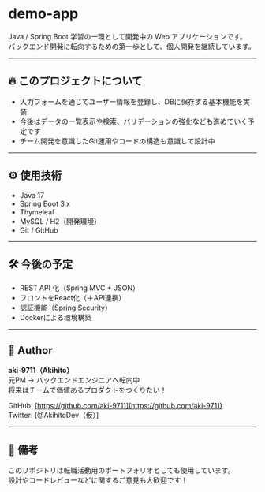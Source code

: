# demo-app

Java / Spring Boot 学習の一環として開発中の Web アプリケーションです。  
バックエンド開発に転向するための第一歩として、個人開発を継続しています。

---

## 🔥 このプロジェクトについて

- 入力フォームを通じてユーザー情報を登録し、DBに保存する基本機能を実装
- 今後はデータの一覧表示や検索、バリデーションの強化なども進めていく予定です
- チーム開発を意識したGit運用やコードの構造も意識して設計中

---

## ⚙️ 使用技術

- Java 17
- Spring Boot 3.x
- Thymeleaf
- MySQL / H2（開発環境）
- Git / GitHub

---

## 🛠 今後の予定

- REST API 化（Spring MVC + JSON）
- フロントをReact化（＋API連携）
- 認証機能（Spring Security）
- Dockerによる環境構築

---

## 👤 Author

**aki-9711（Akihito）**  
元PM → バックエンドエンジニアへ転向中  
将来はチームで価値あるプロダクトをつくりたい！

GitHub: [https://github.com/aki-9711](https://github.com/aki-9711)  
Twitter: [@AkihitoDev（仮）]

---

## 📎 備考

このリポジトリは転職活動用のポートフォリオとしても使用しています。  
設計やコードレビューなどに関するご意見も大歓迎です！

